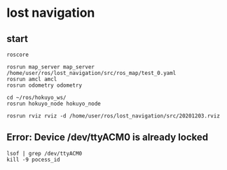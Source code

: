 # lost navigation

## start
    roscore
    
    rosrun map_server map_server /home/user/ros/lost_navigation/src/ros_map/test_0.yaml
    rosrun amcl amcl
    rosrun odometry odometry

    cd ~/ros/hokuyo_ws/
    rosrun hokuyo_node hokuyo_node

    rosrun rviz rviz -d /home/user/ros/lost_navigation/src/20201203.rviz


## Error: Device /dev/ttyACM0 is already locked
    lsof | grep /dev/ttyACM0
    kill -9 pocess_id